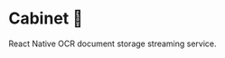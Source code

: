 Cabinet :open_file_folder:
==========================

React Native OCR document storage streaming service.

